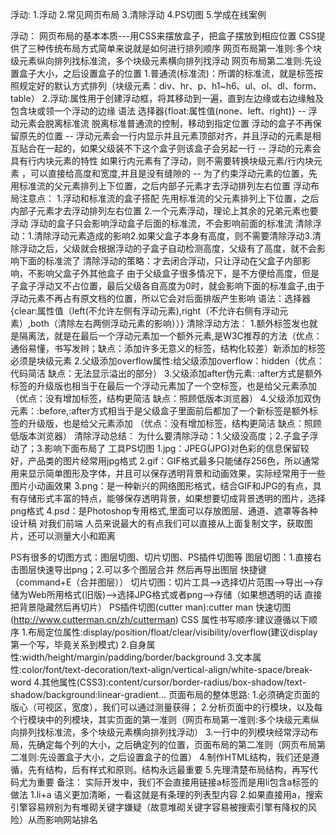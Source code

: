 浮动:
 1.浮动
 2.常见网页布局
 3.清除浮动
 4.PS切图
 5.学成在线案例

 浮动：
  网页布局的基本本质---用CSS来摆放盒子，把盒子摆放到相应位置
  CSS提供了三种传统布局方式简单来说就是如何进行排列顺序
  网页布局第一准则:多个块级元素纵向排列找标准流，多个块级元素横向排列找浮动
  网页布局第二准则:先设置盒子大小，之后设置盒子的位置
  1.普通流(标准流)：所谓的标准流，就是标签按照规定好的默认方式排列（块级元素：div、hr、p、h1~h6、ul、ol、dl、form、table）
  2.浮动:属性用于创建浮动框，将其移动到一遍，直到左边缘或右边缘触及包含块或领一个浮动的边缘
        语法 选择器{float:属性值(none、left、right)}
        -- 浮动元素会脱离标准流
             脱离标准普通流的控制，移动到指定位置
             浮动的盒子不再保留原先的位置
        -- 浮动元素会一行内显示并且元素顶部对齐，并且浮动的元素是相互贴合在一起的，如果父级装不下这个盒子则该盒子会另起一行
        -- 浮动的元素会具有行内块元素的特性 
             如果行内元素有了浮动，则不需要转换块级元素/行内块元素 ，可以直接给高度和宽度,并且是没有缝隙的
        -- 为了约束浮动元素的位置，先用标准流的父元素排列上下位置，之后内部子元素才去浮动排列左右位置
     浮动布局注意点：
       1.浮动和标准流的盒子搭配
        先用标准流的父元素排列上下位置，之后内部子元素才去浮动排列左右位置
       2.一个元素浮动，理论上其余的兄弟元素也要浮动
        浮动的盒子只会影响浮动盒子后面的标准流，不会影响前面的标准流
     清除浮动：1.清除浮动元素造成的影响2.如果父盒子本身有高度，则不需要清除浮动3.清除浮动之后，父级就会根据浮动的子盒子自动检测高度，父级有了高度，就不会影响下面的标准流了
     清除浮动的策略：才去闭合浮动，只让浮动在父盒子内部影响，不影响父盒子外其他盒子
       由于父级盒子很多情况下，是不方便给高度，但是子盒子浮动又不占位置，最后父级各自高度为0时，就会影响下面的标准盒子,由于浮动元素不再占有原文档的位置，所以它会对后面排版产生影响
       语法：选择器{clear:属性值（left(不允许左侧有浮动元素),right（不允许右侧有浮动元素）,both（清除左右两侧浮动元素的影响））}
       清除浮动方法：
          1.额外标签发也就是隔离法，就是在最后一个浮动元素加一个额外元素,是W3C推荐的方法（优点：通俗易懂，书写发辫；缺点：添加许多无意义的标签，结构化较差）新添加的标签必须是块级元素
          2.父级添加overflow属性:给父级添加overflow：hidden（优点：代码简洁 缺点：无法显示溢出的部分）
          3.父级添加after伪元素:  :after方式是额外标签的升级版也相当于在最后一个浮动元素加了一个空标签，也是给父元素添加 （优点：没有增加标签，结构更简洁  缺点：照顾低版本浏览器）
          4.父级添加双伪元素：:before,:after方式相当于是父级盒子里面前后都加了一个新标签是额外标签的升级版，也是给父元素添加 （优点：没有增加标签，结构更简洁  缺点：照顾低版本浏览器）
     清除浮动总结：
        为什么要清除浮动：1.父级没高度；2.子盒子浮动了；3.影响下面布局了
工具PS切图
   1.jpg：JPEG(JPG)对色彩的信息保留较好，产品类的图片经常用jpg格式
   2.gif：GIF格式最多只能储存256色，所以通常用来显示简单图形及字体，并且可以保存透明背景和动画效果，实际经常用于一些图片小动画效果
   3.png：是一种新兴的网络图形格式，结合GIF和JPG的有点，具有存储形式丰富的特点，能够保存透明背景，如果想要切成背景透明的图片，选择png格式
   4.psd：是Photoshop专用格式,里面可以存放图层、通道、遮罩等各种设计稿 对我们前端 人员来说最大的有点我们可以直接从上面复制文字，获取图片，还可以测量大小和距离

   PS有很多的切图方式：图层切图、切片切图、PS插件切图等
      图层切图：1.直接右击图层快速导出png；2.可以多个图层合并 然后再导出图层 快捷键（command+E（合并图层））
      切片切图：切片工具-->选择切片范围-->导出-->存储为Web所用格式(旧版)-->选择JPG格式或者png-->存储（如果想透明的话 直接把背景隐藏然后再切片）
      PS插件切图(cutter man):cutter man 快速切图(http://www.cutterman.cn/zh/cutterman)
CSS 属性书写顺序:建议遵循以下顺序
    1.布局定位属性:display/position/float/clear/visibility/overflow(建议display第一个写，毕竟关系到模式)
    2.自身属性:width/height/margin/padding/border/background
    3.文本属性:color/font/text-decoration/text-align/vertical-align/white-space/break-word
    4.其他属性(CSS3):content/cursor/border-radius/box-shadow/text-shadow/background:linear-gradient...
页面布局的整体思路:
    1.必须确定页面的版心（可视区，宽度），我们可以通过测量获得；
    2.分析页面中的行模块，以及每个行模块中的列模块，其实页面的第一准则（网页布局第一准则:多个块级元素纵向排列找标准流，多个块级元素横向排列找浮动）
    3.一行中的列模块经常浮动布局，先确定每个列的大小，之后确定列的位置，页面布局的第二准则（网页布局第二准则:先设置盒子大小，之后设置盒子的位置）
    4.制作HTML结构，我们还是遵循，先有结构，后有样式和原则。结构永远最重要
    5.先理清楚布局结构，再写代码尤为重要
    备注：
    实际开发中，我们不会直接用链接a标签而是用li包含a标签的做法
         1.li+a 语义更加清晰，一看这就是有条理的列表型内容
         2.如果直接用a，搜索引擎容易辨别为有堆砌关键字嫌疑（故意堆砌关键字容易被搜索引擎有降权的风险）从而影响网站排名
    